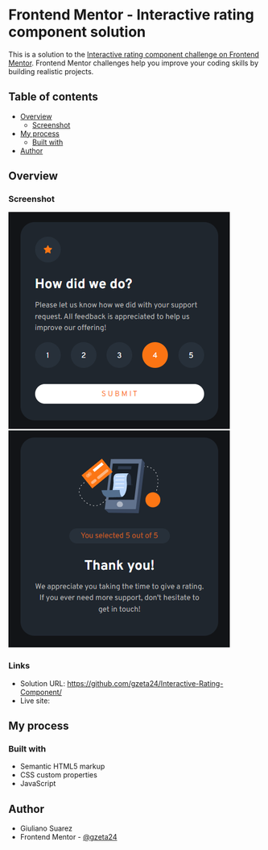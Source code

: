 # Frontend Mentor - Interactive rating component solution

This is a solution to the [Interactive rating component challenge on Frontend Mentor](https://www.frontendmentor.io/challenges/interactive-rating-component-koxpeBUmI). Frontend Mentor challenges help you improve your coding skills by building realistic projects. 

## Table of contents

- [Overview](#overview)
  - [Screenshot](#screenshot)
- [My process](#my-process)
  - [Built with](#built-with)
- [Author](#author)

## Overview

### Screenshot

![solution-screenshot1](./screenshot1.png)
![solution-screenshot2](./screenshot2.png)

### Links

- Solution URL: https://github.com/gzeta24/Interactive-Rating-Component/
- Live site:

## My process

### Built with

- Semantic HTML5 markup
- CSS custom properties
- JavaScript

## Author

- Giuliano Suarez
- Frontend Mentor - [@gzeta24](https://www.frontendmentor.io/profile/gzeta24)
